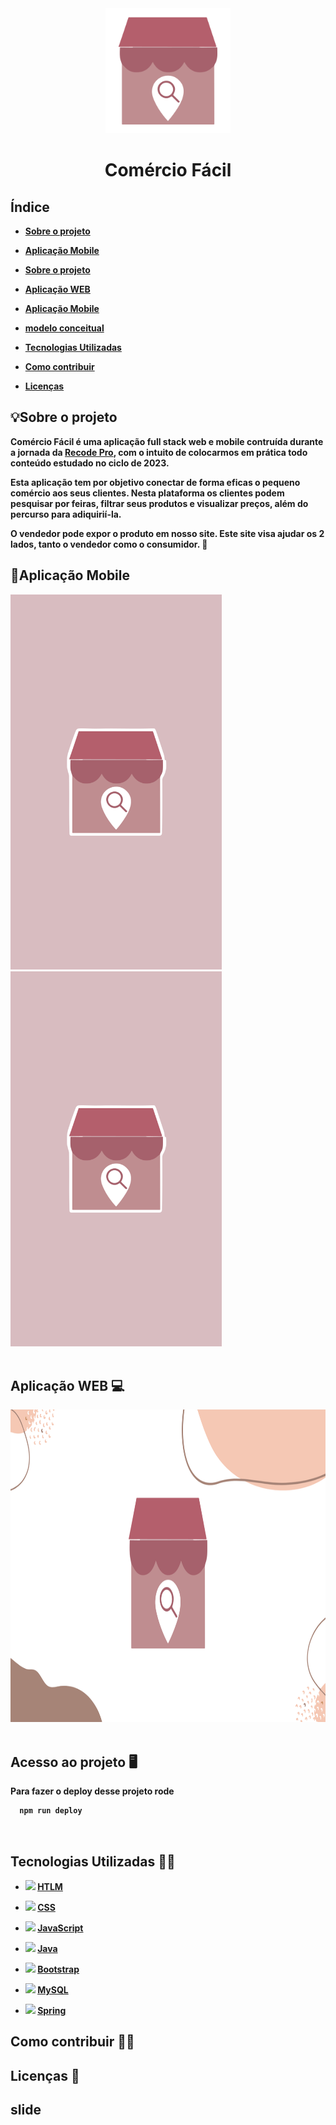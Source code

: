 <div align="center">
<img src="https://github.com/montesuma10/M-dulo-4---Desenvolvimento-de-Sistemas---N-vel-2/blob/main/logo.png" height="200">
  <h1><strong>Comércio Fácil<strong</h1>
</div>


## Índice
- <a href="#sobre-o-projeto">Sobre o projeto</a>
- <a href="#aplicação-mobile">Aplicação Mobile</a>


- [Sobre o projeto](sobre-o-projeo)
- [Aplicação WEB](Aplicação-web)
- [Aplicação Mobile](aplicação-mobile)
- [modelo conceitual](modelo-conceitual)
- [Tecnologias Utilizadas](tecnologias-utilizadas)
- [Como contribuir](como-contribuir)
- [Licenças](licenças)




##  💡Sobre o projeto 
Comércio Fácil é uma aplicação full stack web e mobile contruída durante a jornada da [Recode Pro](https://recodepro.org.br/ "Site da Recode Pro"), com o intuito de colocarmos em prática todo conteúdo estudado no ciclo de  2023.

Esta aplicação tem por objetivo conectar de forma eficas o pequeno comércio aos seus clientes.
Nesta plataforma os clientes podem pesquisar por feiras, filtrar seus produtos e visualizar preços, além do percurso para adiquirií-la.

O vendedor pode expor o produto em nosso site.
Este site visa ajudar os 2 lados, tanto o vendedor como o consumidor. 🛒
<br>





##  📱Aplicação Mobile 
<div align="left">
<img src="https://github.com/montesuma10/M-dulo-4---Desenvolvimento-de-Sistemas---N-vel-2/blob/main/designer%20mobile.png" height="600">
<img src="https://github.com/montesuma10/M-dulo-4---Desenvolvimento-de-Sistemas---N-vel-2/blob/main/designer%20mobile.png" height="600">
</div>
<br>


## Aplicação WEB 💻 
<div align="left">
<img src="https://github.com/montesuma10/M-dulo-4---Desenvolvimento-de-Sistemas---N-vel-2/blob/main/designer%20web.png" height="500">
</div>
<br>

## Acesso ao projeto 🖥

Para fazer o deploy desse projeto rode

```bash
  npm run deploy
```
<br>



## Tecnologias Utilizadas 👨‍💻 

  - <img src="https://cdn.jsdelivr.net/gh/devicons/devicon/icons/html5/html5-original-wordmark.svg" height="30"> [HTLM](https://www.w3schools.com/html/)
 - <img src="https://cdn.jsdelivr.net/gh/devicons/devicon/icons/css3/css3-original.svg" height="30"> [CSS](https://www.w3schools.com/css/)
  - <img src="https://cdn.jsdelivr.net/gh/devicons/devicon/icons/javascript/javascript-original.svg" height="30"> [JavaScript](https://developer.mozilla.org/pt-BR/docs/Web/JavaScript)
  - <img src="https://cdn.jsdelivr.net/gh/devicons/devicon/icons/java/java-original.svg" height="40"> [Java](https://www.oracle.com/br/java/)
  
  - <img src="https://cdn.jsdelivr.net/gh/devicons/devicon/icons/bootstrap/bootstrap-original-wordmark.svg" height="30"> [Bootstrap](https://getbootstrap.com/)
 -  <img src="https://cdn.jsdelivr.net/gh/devicons/devicon/icons/mysql/mysql-original.svg" height="30"> [MySQL](https://www.mysql.com/)
 -  <img src="https://cdn.jsdelivr.net/gh/devicons/devicon/icons/spring/spring-original.svg" height="30"> [Spring](https://spring.io/)
       
                  



## Como contribuir 🙋‍♂️

## Licenças 📃

## slide


```






